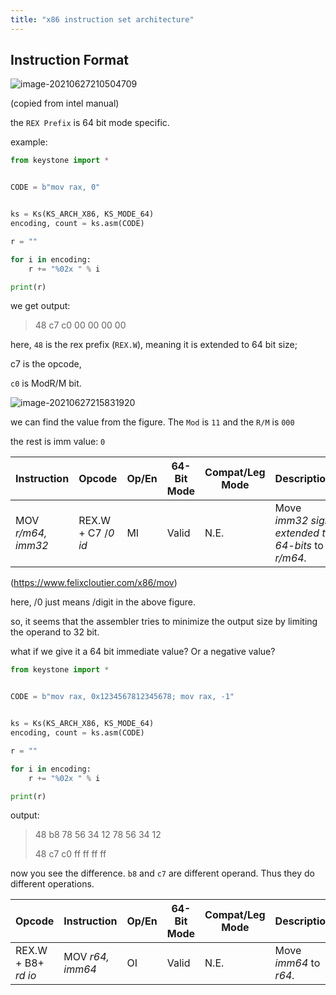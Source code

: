 ```yaml
---
title: "x86 instruction set architecture"
---
```


## Instruction Format

![image-20210627210504709](https://i.loli.net/2021/06/27/PYXJ8F5BMGhijyv.png)

(copied from intel manual)

the `REX Prefix` is 64 bit mode specific.

example:

```python
from keystone import *


CODE = b"mov rax, 0"


ks = Ks(KS_ARCH_X86, KS_MODE_64)
encoding, count = ks.asm(CODE)

r = ""

for i in encoding:
    r += "%02x " % i

print(r)
```

we get output:

> 48 c7 c0 00 00 00 00

here, `48` is the rex prefix (`REX.W`), meaning it is extended to 64 bit size;

c7 is the opcode,

`c0` is ModR/M bit. 

![image-20210627215831920](https://i.loli.net/2021/06/27/AlaKH5GQv8XtbIR.png)

we can find the value from the figure. The `Mod` is `11` and the `R/M` is `000 `

the rest is imm value: `0`

| Instruction        | Opcode             | Op/En | 64-Bit Mode | Compat/Leg Mode | Description                                       |
| ------------------ | ------------------ | ----- | ----------- | --------------- | ------------------------------------------------- |
| MOV *r/m64, imm32* | REX.W + C7 /*0 id* | MI    | Valid       | N.E.            | Move *imm32 sign extended to 64-bits* to *r/m64.* |

(https://www.felixcloutier.com/x86/mov)

here, /0 just means /digit in the above figure.

so, it seems that the assembler tries to minimize the output size by limiting the operand to 32 bit.

what if we give it a 64 bit immediate value? Or a negative value?

```python
from keystone import *


CODE = b"mov rax, 0x1234567812345678; mov rax, -1"


ks = Ks(KS_ARCH_X86, KS_MODE_64)
encoding, count = ks.asm(CODE)

r = ""

for i in encoding:
    r += "%02x " % i

print(r)
```

output:

> 48 b8 78 56 34 12 78 56 34 12
> 
> 48 c7 c0 ff ff ff ff

now you see the difference. `b8` and `c7` are different operand. Thus they do different operations.

| Opcode              | Instruction      | Op/En | 64-Bit Mode | Compat/Leg Mode | Description            |
| ------------------- | ---------------- | ----- | ----------- | --------------- | ---------------------- |
| REX.W + B8+ *rd io* | MOV *r64, imm64* | OI    | Valid       | N.E.            | Move *imm64* to *r64.* |

